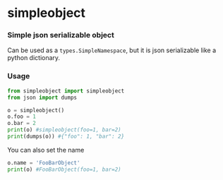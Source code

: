 # simpleobject
### Simple json serializable object

Can be used as a `types.SimpleNamespace`, but it is json serializable like a python dictionary.

### Usage
```python
from simpleobject import simpleobject
from json import dumps

o = simpleobject()
o.foo = 1
o.bar = 2
print(o) #simpleobject(foo=1, bar=2)
print(dumps(o)) #{"foo": 1, "bar": 2}
```

You can also set the name
```python
o.name = 'FooBarObject'
print(o) #FooBarObject(foo=1, bar=2)
```
